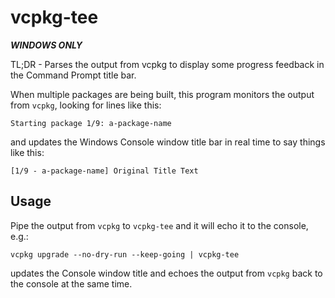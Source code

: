 # vcpkg-tee

___WINDOWS ONLY___

TL;DR - Parses the output from vcpkg to display some progress feedback in the Command Prompt title bar.

When multiple packages are being built, this program monitors the output from `vcpkg`, looking for lines like this:
```
Starting package 1/9: a-package-name
```
and updates the Windows Console window title bar in real time to say things like this:
```
[1/9 - a-package-name] Original Title Text
```

## Usage

Pipe the output from `vcpkg` to `vcpkg-tee` and it will echo it to the console, e.g.:
```
vcpkg upgrade --no-dry-run --keep-going | vcpkg-tee
```

updates the Console window title and echoes the output from `vcpkg` back to the console at the same time.
